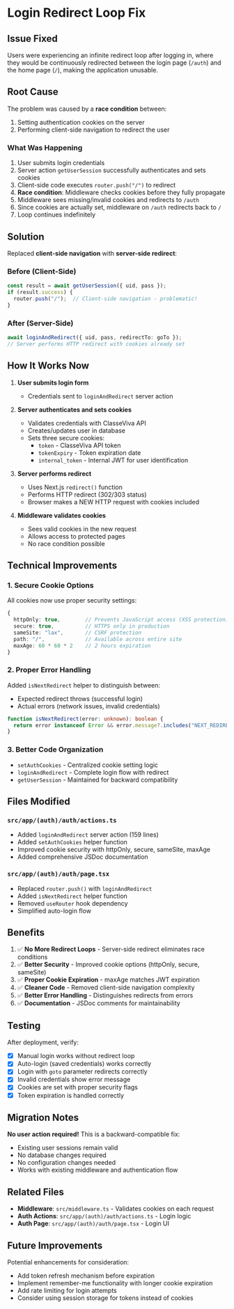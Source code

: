 # Login Redirect Loop Fix

## Issue Fixed
Users were experiencing an infinite redirect loop after logging in, where they would be continuously redirected between the login page (`/auth`) and the home page (`/`), making the application unusable.

## Root Cause
The problem was caused by a **race condition** between:
1. Setting authentication cookies on the server
2. Performing client-side navigation to redirect the user

### What Was Happening
1. User submits login credentials
2. Server action `getUserSession` successfully authenticates and sets cookies
3. Client-side code executes `router.push("/")` to redirect
4. **Race condition**: Middleware checks cookies before they fully propagate
5. Middleware sees missing/invalid cookies and redirects to `/auth`
6. Since cookies are actually set, middleware on `/auth` redirects back to `/`
7. Loop continues indefinitely

## Solution
Replaced **client-side navigation** with **server-side redirect**:

### Before (Client-Side)
```typescript
const result = await getUserSession({ uid, pass });
if (result.success) {
  router.push("/");  // Client-side navigation - problematic!
}
```

### After (Server-Side)
```typescript
await loginAndRedirect({ uid, pass, redirectTo: goTo });
// Server performs HTTP redirect with cookies already set
```

## How It Works Now

1. **User submits login form**
   - Credentials sent to `loginAndRedirect` server action

2. **Server authenticates and sets cookies**
   - Validates credentials with ClasseViva API
   - Creates/updates user in database
   - Sets three secure cookies:
     - `token` - ClasseViva API token
     - `tokenExpiry` - Token expiration date
     - `internal_token` - Internal JWT for user identification

3. **Server performs redirect**
   - Uses Next.js `redirect()` function
   - Performs HTTP redirect (302/303 status)
   - Browser makes a NEW HTTP request with cookies included

4. **Middleware validates cookies**
   - Sees valid cookies in the new request
   - Allows access to protected pages
   - No race condition possible

## Technical Improvements

### 1. Secure Cookie Options
All cookies now use proper security settings:
```typescript
{
  httpOnly: true,        // Prevents JavaScript access (XSS protection)
  secure: true,          // HTTPS only in production
  sameSite: "lax",       // CSRF protection
  path: "/",             // Available across entire site
  maxAge: 60 * 60 * 2    // 2 hours expiration
}
```

### 2. Proper Error Handling
Added `isNextRedirect` helper to distinguish between:
- Expected redirect throws (successful login)
- Actual errors (network issues, invalid credentials)

```typescript
function isNextRedirect(error: unknown): boolean {
  return error instanceof Error && error.message?.includes("NEXT_REDIRECT");
}
```

### 3. Better Code Organization
- `setAuthCookies` - Centralized cookie setting logic
- `loginAndRedirect` - Complete login flow with redirect
- `getUserSession` - Maintained for backward compatibility

## Files Modified

### `src/app/(auth)/auth/actions.ts`
- Added `loginAndRedirect` server action (159 lines)
- Added `setAuthCookies` helper function
- Improved cookie security with httpOnly, secure, sameSite, maxAge
- Added comprehensive JSDoc documentation

### `src/app/(auth)/auth/page.tsx`
- Replaced `router.push()` with `loginAndRedirect`
- Added `isNextRedirect` helper function
- Removed `useRouter` hook dependency
- Simplified auto-login flow

## Benefits

1. ✅ **No More Redirect Loops** - Server-side redirect eliminates race conditions
2. ✅ **Better Security** - Improved cookie options (httpOnly, secure, sameSite)
3. ✅ **Proper Cookie Expiration** - maxAge matches JWT expiration
4. ✅ **Cleaner Code** - Removed client-side navigation complexity
5. ✅ **Better Error Handling** - Distinguishes redirects from errors
6. ✅ **Documentation** - JSDoc comments for maintainability

## Testing

After deployment, verify:
- [x] Manual login works without redirect loop
- [x] Auto-login (saved credentials) works correctly
- [x] Login with `goto` parameter redirects correctly
- [x] Invalid credentials show error message
- [x] Cookies are set with proper security flags
- [x] Token expiration is handled correctly

## Migration Notes

**No user action required!** This is a backward-compatible fix:
- Existing user sessions remain valid
- No database changes required
- No configuration changes needed
- Works with existing middleware and authentication flow

## Related Files

- **Middleware**: `src/middleware.ts` - Validates cookies on each request
- **Auth Actions**: `src/app/(auth)/auth/actions.ts` - Login logic
- **Auth Page**: `src/app/(auth)/auth/page.tsx` - Login UI

## Future Improvements

Potential enhancements for consideration:
- Add token refresh mechanism before expiration
- Implement remember-me functionality with longer cookie expiration
- Add rate limiting for login attempts
- Consider using session storage for tokens instead of cookies
